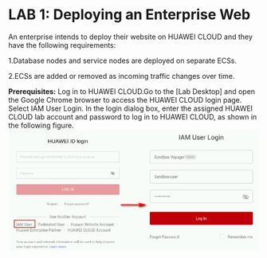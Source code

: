 # LAB 1: Deploying an Enterprise Web

An enterprise intends to deploy their website on HUAWEI CLOUD and they have the following requirements:

1.Database nodes and service nodes are deployed on separate ECSs.

2.ECSs are added or removed as incoming traffic changes over time.

**Prerequisites:** Log in to HUAWEI CLOUD.Go to the [Lab Desktop] and open the Google Chrome browser to access the HUAWEI CLOUD login page. Select IAM User Login. In the login dialog box, enter the assigned HUAWEI CLOUD lab account and password to log in to HUAWEI CLOUD, as shown in the following figure.
![Login](Images/1.jpg)
